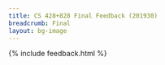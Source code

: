 ```yaml
---
title: CS 428+828 Final Feedback (201930)
breadcrumb: Final
layout: bg-image
---
```

{% include feedback.html %}
